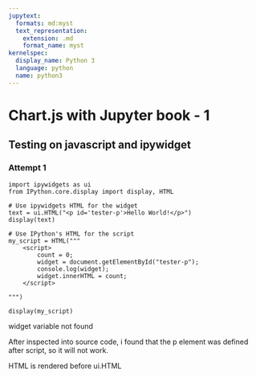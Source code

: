 ```yaml
---
jupytext:
  formats: md:myst
  text_representation:
    extension: .md
    format_name: myst
kernelspec:
  display_name: Python 3
  language: python
  name: python3
---
```

# Chart.js with Jupyter book - 1

## Testing on javascript and ipywidget

### Attempt 1
```{code-cell} ipython3
import ipywidgets as ui
from IPython.core.display import display, HTML

# Use ipywidgets HTML for the widget
text = ui.HTML("<p id='tester-p'>Hello World!</p>")   
display(text)

# Use IPython's HTML for the script
my_script = HTML("""
    <script>
        count = 0;
        widget = document.getElementById("tester-p");
        console.log(widget);
        widget.innerHTML = count;
    </script>

""")

display(my_script)
```

widget variable not found

After inspected into source code, i found that the p element was defined after script, so it will not work.

HTML is rendered before ui.HTML